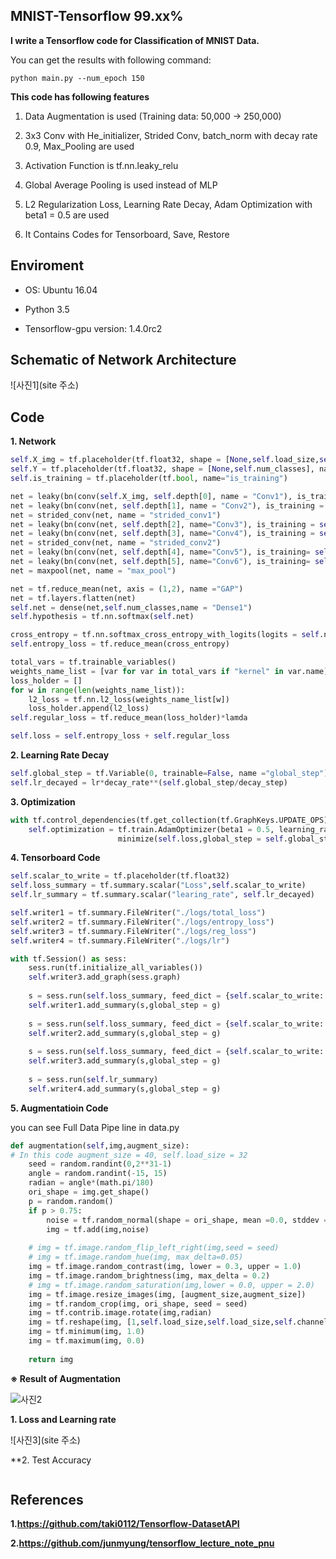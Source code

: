 ## MNIST-Tensorflow 99.xx%

**I write a Tensorflow code for Classification of MNIST Data.**

You can get the results with following command:
```
python main.py --num_epoch 150
```

**This code has following features**

1. Data Augmentation is used (Training data: 50,000 -> 250,000)

2. 3x3 Conv with He_initializer, Strided Conv, batch_norm with decay rate 0.9, Max_Pooling are used

3. Activation Function is tf.nn.leaky_relu

4. Global Average Pooling is used instead of MLP

5. L2 Regularization Loss, Learning Rate Decay, Adam Optimization with beta1 = 0.5 are used

6. It Contains Codes for Tensorboard, Save, Restore 


## Enviroment
- OS: Ubuntu 16.04

- Python 3.5

- Tensorflow-gpu version:  1.4.0rc2

## Schematic of Network Architecture

![사진1](site 주소)

## Code

**1. Network**
```python
self.X_img = tf.placeholder(tf.float32, shape = [None,self.load_size,self.load_size,self.channels], name = "Input_IMG")
self.Y = tf.placeholder(tf.float32, shape = [None,self.num_classes], name = "Label")
self.is_training = tf.placeholder(tf.bool, name="is_training")

net = leaky(bn(conv(self.X_img, self.depth[0], name = "Conv1"), is_training = self.is_training, name = "bn1"))
net = leaky(bn(conv(net, self.depth[1], name = "Conv2"), is_training = self.is_training, name="bn2"))
net = strided_conv(net, name = "strided_conv1")
net = leaky(bn(conv(net, self.depth[2], name="Conv3"), is_training = self.is_training, name = "bn3"))
net = leaky(bn(conv(net, self.depth[3], name="Conv4"), is_training = self.is_training, name="bn4"))
net = strided_conv(net, name = "strided_conv2")
net = leaky(bn(conv(net, self.depth[4], name="Conv5"), is_training= self.is_training, name = "bn5"))
net = leaky(bn(conv(net, self.depth[5], name="Conv6"), is_training= self.is_training, name = "bn6"))
net = maxpool(net, name = "max_pool")

net = tf.reduce_mean(net, axis = (1,2), name ="GAP")
net = tf.layers.flatten(net)
self.net = dense(net,self.num_classes,name = "Dense1")
self.hypothesis = tf.nn.softmax(self.net)

cross_entropy = tf.nn.softmax_cross_entropy_with_logits(logits = self.net, labels = self.Y)
self.entropy_loss = tf.reduce_mean(cross_entropy)

total_vars = tf.trainable_variables()
weights_name_list = [var for var in total_vars if "kernel" in var.name]
loss_holder = []
for w in range(len(weights_name_list)):
    l2_loss = tf.nn.l2_loss(weights_name_list[w])
    loss_holder.append(l2_loss)
self.regular_loss = tf.reduce_mean(loss_holder)*lamda

self.loss = self.entropy_loss + self.regular_loss
```

**2. Learning Rate Decay**
```python
self.global_step = tf.Variable(0, trainable=False, name ="global_step")
self.lr_decayed = lr*decay_rate**(self.global_step/decay_step)
```

**3. Optimization**
```python
with tf.control_dependencies(tf.get_collection(tf.GraphKeys.UPDATE_OPS)):
    self.optimization = tf.train.AdamOptimizer(beta1 = 0.5, learning_rate = self.lr_decayed).\
                        minimize(self.loss,global_step = self.global_step)
```

**4. Tensorboard Code**
```python
self.scalar_to_write = tf.placeholder(tf.float32)
self.loss_summary = tf.summary.scalar("Loss",self.scalar_to_write)
self.lr_summary = tf.summary.scalar("learing_rate", self.lr_decayed)

self.writer1 = tf.summary.FileWriter("./logs/total_loss")
self.writer2 = tf.summary.FileWriter("./logs/entropy_loss")
self.writer3 = tf.summary.FileWriter("./logs/reg_loss")
self.writer4 = tf.summary.FileWriter("./logs/lr")

with tf.Session() as sess:
    sess.run(tf.initialize_all_variables())
    self.writer3.add_graph(sess.graph)
    
    s = sess.run(self.loss_summary, feed_dict = {self.scalar_to_write: loss_total})
    self.writer1.add_summary(s,global_step = g)
    
    s = sess.run(self.loss_summary, feed_dict = {self.scalar_to_write: loss_entro})
    self.writer2.add_summary(s,global_step = g)
    
    s = sess.run(self.loss_summary, feed_dict = {self.scalar_to_write: loss_reg})
    self.writer3.add_summary(s,global_step = g)
    
    s = sess.run(self.lr_summary)
    self.writer4.add_summary(s,global_step = g)
```

**5. Augmentatioin Code**

you can see Full Data Pipe line in data.py
```python
def augmentation(self,img,augment_size):
# In this code augment_size = 40, self.load_size = 32
    seed = random.randint(0,2**31-1)
    angle = random.randint(-15, 15)
    radian = angle*(math.pi/180)
    ori_shape = img.get_shape()
    p = random.random()
    if p > 0.75:
        noise = tf.random_normal(shape = ori_shape, mean =0.0, stddev = 0.2, dtype = tf.float32)
        img = tf.add(img,noise)
        
    # img = tf.image.random_flip_left_right(img,seed = seed)
    # img = tf.image.random_hue(img, max_delta=0.05)
    img = tf.image.random_contrast(img, lower = 0.3, upper = 1.0)
    img = tf.image.random_brightness(img, max_delta = 0.2)
    # img = tf.image.random_saturation(img,lower = 0.0, upper = 2.0)
    img = tf.image.resize_images(img, [augment_size,augment_size])
    img = tf.random_crop(img, ori_shape, seed = seed)
    img = tf.contrib.image.rotate(img,radian)
    img = tf.reshape(img, [1,self.load_size,self.load_size,self.channels])
    img = tf.minimum(img, 1.0)
    img = tf.maximum(img, 0.0)
    
    return img
```
**※ Result of Augmentation**

![사진2](https://github.com/MINGUKKANG/MNIST-Tensorflow-Code/blob/master/img/Augmentation.png)

**1. Loss and Learning rate**

![사진3](site 주소)

**2. Test Accuracy
```

```

## References
**1.https://github.com/taki0112/Tensorflow-DatasetAPI**

**2.https://github.com/junmyung/tensorflow_lecture_note_pnu**
